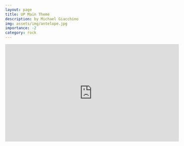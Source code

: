 ```yaml
---
layout: page
title: UP Main Theme
description: by Michael Giacchino
img: assets/img/antelope.jpg
importance: -2
category: rock
---
```




<p align="center">
    <iframe width="560" height="315" src="https://www.youtube.com/embed/7iDljx30KY0?si=7LCwSCvdT8kBcwGE" title="YouTube video player" frameborder="0" allow="accelerometer; autoplay; clipboard-write; encrypted-media; gyroscope; picture-in-picture; web-share" referrerpolicy="strict-origin-when-cross-origin" allowfullscreen></iframe>
</p>



